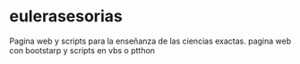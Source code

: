 # eulerasesorias
Pagina web y scripts para la enseñanza de las ciencias exactas.
pagina web con bootstarp y scripts en vbs o ptthon
